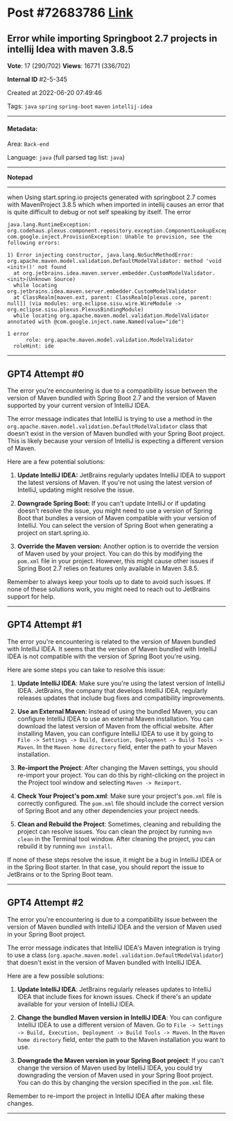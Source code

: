 
# Post \#72683786 [Link](https://stackoverflow.com/questions/72683786/)

## Error while importing Springboot 2.7 projects in intellij Idea with maven 3.8.5

**Vote**: 17 (290/702) **Views**: 16771 (336/702) 

**Internal ID** \#2-5-345

Created at 2022-06-20 07:49:46

Tags: `java` `spring` `spring-boot` `maven` `intellij-idea`

----------

#### Metadata:

Area: `Back-end`

Language: `java` (full parsed tag list: `java`)

----------

**Notepad**


----------

when Using start.spring.io
projects generated with springboot 2.7 comes with MavenProject 3.8.5 which when imported in intellij causes an error that is quite difficult to debug or not self speaking by itself.
The error
```
java.lang.RuntimeException: org.codehaus.plexus.component.repository.exception.ComponentLookupException: com.google.inject.ProvisionException: Unable to provision, see the following errors:

1) Error injecting constructor, java.lang.NoSuchMethodError: org.apache.maven.model.validation.DefaultModelValidator: method 'void <init>()' not found
  at org.jetbrains.idea.maven.server.embedder.CustomModelValidator.<init>(Unknown Source)
  while locating org.jetbrains.idea.maven.server.embedder.CustomModelValidator
  at ClassRealm[maven.ext, parent: ClassRealm[plexus.core, parent: null]] (via modules: org.eclipse.sisu.wire.WireModule -> org.eclipse.sisu.plexus.PlexusBindingModule)
  while locating org.apache.maven.model.validation.ModelValidator annotated with @com.google.inject.name.Named(value="ide")

1 error
      role: org.apache.maven.model.validation.ModelValidator
  roleHint: ide
```



----------
        
## GPT4 Attempt \#0

The error you're encountering is due to a compatibility issue between the version of Maven bundled with Spring Boot 2.7 and the version of Maven supported by your current version of IntelliJ IDEA.

The error message indicates that IntelliJ is trying to use a method in the `org.apache.maven.model.validation.DefaultModelValidator` class that doesn't exist in the version of Maven bundled with your Spring Boot project. This is likely because your version of IntelliJ is expecting a different version of Maven.

Here are a few potential solutions:

1. **Update IntelliJ IDEA:** JetBrains regularly updates IntelliJ IDEA to support the latest versions of Maven. If you're not using the latest version of IntelliJ, updating might resolve the issue.

2. **Downgrade Spring Boot:** If you can't update IntelliJ or if updating doesn't resolve the issue, you might need to use a version of Spring Boot that bundles a version of Maven compatible with your version of IntelliJ. You can select the version of Spring Boot when generating a project on start.spring.io.

3. **Override the Maven version:** Another option is to override the version of Maven used by your project. You can do this by modifying the `pom.xml` file in your project. However, this might cause other issues if Spring Boot 2.7 relies on features only available in Maven 3.8.5.

Remember to always keep your tools up to date to avoid such issues. If none of these solutions work, you might need to reach out to JetBrains support for help.

--------

## GPT4 Attempt \#1

The error you're encountering is related to the version of Maven bundled with IntelliJ IDEA. It seems that the version of Maven bundled with IntelliJ IDEA is not compatible with the version of Spring Boot you're using.

Here are some steps you can take to resolve this issue:

1. **Update IntelliJ IDEA**: Make sure you're using the latest version of IntelliJ IDEA. JetBrains, the company that develops IntelliJ IDEA, regularly releases updates that include bug fixes and compatibility improvements.

2. **Use an External Maven**: Instead of using the bundled Maven, you can configure IntelliJ IDEA to use an external Maven installation. You can download the latest version of Maven from the official website. After installing Maven, you can configure IntelliJ IDEA to use it by going to `File -> Settings -> Build, Execution, Deployment -> Build Tools -> Maven`. In the `Maven home directory` field, enter the path to your Maven installation.

3. **Re-import the Project**: After changing the Maven settings, you should re-import your project. You can do this by right-clicking on the project in the Project tool window and selecting `Maven -> Reimport`.

4. **Check Your Project's pom.xml**: Make sure your project's `pom.xml` file is correctly configured. The `pom.xml` file should include the correct version of Spring Boot and any other dependencies your project needs.

5. **Clean and Rebuild the Project**: Sometimes, cleaning and rebuilding the project can resolve issues. You can clean the project by running `mvn clean` in the Terminal tool window. After cleaning the project, you can rebuild it by running `mvn install`.

If none of these steps resolve the issue, it might be a bug in IntelliJ IDEA or in the Spring Boot starter. In that case, you should report the issue to JetBrains or to the Spring Boot team.

--------

## GPT4 Attempt \#2

The error you're encountering is due to a compatibility issue between the version of Maven bundled with IntelliJ IDEA and the version of Maven used in your Spring Boot project. 

The error message indicates that IntelliJ IDEA's Maven integration is trying to use a class (`org.apache.maven.model.validation.DefaultModelValidator`) that doesn't exist in the version of Maven bundled with IntelliJ IDEA.

Here are a few possible solutions:

1. **Update IntelliJ IDEA**: JetBrains regularly releases updates to IntelliJ IDEA that include fixes for known issues. Check if there's an update available for your version of IntelliJ IDEA.

2. **Change the bundled Maven version in IntelliJ IDEA**: You can configure IntelliJ IDEA to use a different version of Maven. Go to `File -> Settings -> Build, Execution, Deployment -> Build Tools -> Maven`. In the `Maven home directory` field, enter the path to the Maven installation you want to use.

3. **Downgrade the Maven version in your Spring Boot project**: If you can't change the version of Maven used by IntelliJ IDEA, you could try downgrading the version of Maven used in your Spring Boot project. You can do this by changing the version specified in the `pom.xml` file.

Remember to re-import the project in IntelliJ IDEA after making these changes.

--------
